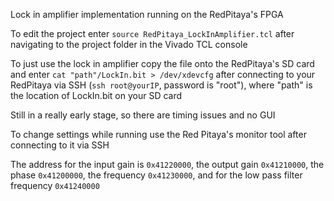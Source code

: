 Lock in amplifier implementation running on the RedPitaya's FPGA

To edit the project enter `source RedPitaya_LockInAmplifier.tcl` after navigating to the project folder
in the Vivado TCL console

To just use the lock in amplifier copy the file onto the RedPitaya's SD card
and enter `cat "path"/LockIn.bit > /dev/xdevcfg` after connecting to your RedPitaya via SSH
(`ssh root@yourIP`, password is "root"), where "path" is the location of LockIn.bit on your SD card

Still in a really early stage, so there are timing issues and no GUI

To change settings while running use the Red Pitaya's monitor tool after connecting to it via SSH

The address for the input gain is `0x41220000`, the output gain `0x41210000`, the phase `0x41200000`,
the frequency `0x41230000`, and for the low pass filter frequency `0x41240000`
